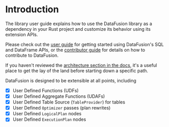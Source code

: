 
# Introduction

The library user guide explains how to use the DataFusion library as a
dependency in your Rust project and customize its behavior using its extension APIs.

Please check out the [user guide] for getting started using
DataFusion's SQL and DataFrame APIs, or the [contributor guide]
for details on how to contribute to DataFusion.

If you haven't reviewed the [architecture section in the docs][docs], it's a
useful place to get the lay of the land before starting down a specific path.

DataFusion is designed to be extensible at all points, including

- [x] User Defined Functions (UDFs)
- [x] User Defined Aggregate Functions (UDAFs)
- [x] User Defined Table Source (`TableProvider`) for tables
- [x] User Defined `Optimizer` passes (plan rewrites)
- [x] User Defined `LogicalPlan` nodes
- [x] User Defined `ExecutionPlan` nodes

[user guide]: ../user-guide/example-usage.md
[contributor guide]: ../contributor-guide/index.md
[docs]: https://docs.rs/datafusion/latest/datafusion/#architecture
